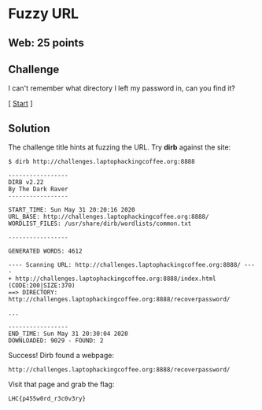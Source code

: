 # Fuzzy URL

## Web: 25 points

## Challenge

I can't remember what directory I left my password in, can you find it?

[ [Start](http://challenges.laptophackingcoffee.org:8888/?) ]

## Solution

The challenge title hints at fuzzing the URL. Try **dirb** against the site:
```
$ dirb http://challenges.laptophackingcoffee.org:8888

-----------------                                                                
DIRB v2.22                                                                       
By The Dark Raver
-----------------

START_TIME: Sun May 31 20:20:16 2020
URL_BASE: http://challenges.laptophackingcoffee.org:8888/
WORDLIST_FILES: /usr/share/dirb/wordlists/common.txt

-----------------

GENERATED WORDS: 4612                                                          

---- Scanning URL: http://challenges.laptophackingcoffee.org:8888/ ----
+ http://challenges.laptophackingcoffee.org:8888/index.html (CODE:200|SIZE:370)                               
==> DIRECTORY: http://challenges.laptophackingcoffee.org:8888/recoverpassword/                                
                                          
...

-----------------
END_TIME: Sun May 31 20:30:04 2020
DOWNLOADED: 9029 - FOUND: 2
```

Success! Dirb found a webpage:
```
http://challenges.laptophackingcoffee.org:8888/recoverpassword/
```

Visit that page and grab the flag:
```
LHC{p455w0rd_r3c0v3ry}
```